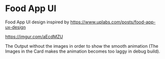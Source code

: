 # Food App UI
 Food App UI design inspired by https://www.uplabs.com/posts/food-app-ux-design
 
 https://imgur.com/aEcdMZU
 
 The Output without the images in order to show the smooth animation (The Images in the Card makes the animation becomes too laggy in debug build).
